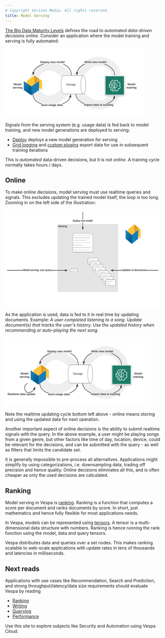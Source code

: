 ```yaml
---
# Copyright Verizon Media. All rights reserved.
title: Model Serving
---
```


[The Big Data Maturity Levels](https://blog.vespa.ai/the-big-data-maturity-levels/)
defines the road to _automated data-driven decisions online_. 
Consider an application where the model training and serving is fully automated:

<img src="img/Vespa-Model-Automation.svg" alt="Vespa Model Automation" width="450" height="224" />

Signals from the serving system (e.g. usage data) is fed back to model training,
and new model generations are deployed to serving:
* [Deploy](https://docs.vespa.ai/en/cloudconfig/application-packages.html#deploy)
  deploys a new model generation for serving
* [Grid logging](https://docs.vespa.ai/en/feed-using-hadoop-pig-oozie.html)
  and [custom plugins](https://docs.vespa.ai/en/searcher-development.html)
  export data for use in subsequent training iterations

This is _automated_ data-driven decisions, but it is not _online_.
A training cycle normally takes hours / days.


## Online
To make online decisions, model serving must use realtime queries and signals.
This excludes updating the trained model itself, the loop is too long.
Zooming in on the left side of the illustration:

<img src="img/Online-Model-Serving.svg" alt="Online Model Serving" width="616" height="315" />

As the application is used, data is fed to it in real time by updating documents. Example:
_A user completed listening to a song._
_Update document(s) that tracks the user's history._
_Use the updated history when recommending or auto-playing the next song._

<img src="img/Vespa-Model-Automation-Realtime.svg" alt="Vespa Model Automation" width="472" height="224" />

Note the realtime updating cycle bottom left above -
online means storing and using the updated data for next operation.

Another important aspect of online decisions is the ability to submit realtime signals with the query.
In the above example, a user might be playing songs from a given genre,
but other factors like time of day, location, device, could be relevant for the decisions,
and can be submitted with the query - as well as filters that limits the candidate set.

It is generally impossible to pre-process all alternatives.
Applications might simplify by using categorizations,
i.e. downsampling data, trading off precision and hence quality.
Online decisions eliminates all this,
and is often cheaper as only the used decisions are calculated.  


## Ranking
Model serving in Vespa is [ranking](https://docs.vespa.ai/en/ranking.html).
Ranking is a function that computes a score per document and ranks documents by score.
In short, just mathematics and hence fully flexible for most applications needs.

In Vespa, models can be represented using [tensors](https://docs.vespa.ai/en/tensor-user-guide.html).
A tensor is a multi-dimensional data structure with numbers.
Ranking is hence running the rank function using the model, data and query tensors.

Vespa distributes data and queries over a set nodes.
This makes ranking scalable to web-scale applications with update rates in tens of thousands
and latencies in milliseconds.


## Next reads
Applications with use cases like Recommendation, Search and Prediction,
and strong throughput/latency/data size requirements should evaluate Vespa by reading
* [Ranking](https://docs.vespa.ai/en/ranking.html)
* [Writing](https://docs.vespa.ai/en/reads-and-writes.html)
* [Querying](https://docs.vespa.ai/en/query-api.html)
* [Performance](https://docs.vespa.ai/en/performance)

Use this site to explore subjects like Security and Automation using Vespa Cloud.
